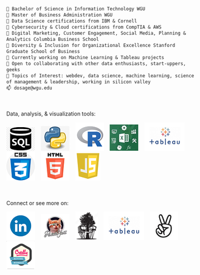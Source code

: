 
    🏢 Bachelor of Science in Information Technology WGU
    🏢 Master of Business Administration WGU
    🏢 Data Science certifications from IBM & Cornell
    🏢 Cybersecurity & Cloud certifications from CompTIA & AWS
    🏢 Digital Marketing, Customer Engagement, Social Media, Planning & Analytics Columbia Business School
    🏢 Diversity & Inclusion for Organizational Excellence Stanford Graduate School of Business
    🔭 Currently working on Machine Learning & Tableau projects
    👯 Open to collaborating with other data enthusiasts, start-uppers, geeks
    💬 Topics of Interest: webdev, data science, machine learning, science of management & leadership, working in silicon valley
    📫 dosage@wgu.edu

<br><br>
Data, analysis, & visualization tools:

<img src="https://github.com/dowosage/dowosage/blob/main/sql.png"> &nbsp;&nbsp;
<img src="https://github.com/dowosage/dowosage/blob/main/icon-03-python.png"> &nbsp;&nbsp;
<img src="https://github.com/dowosage/dowosage/blob/main/Rstudio.png"> &nbsp;&nbsp;
<img src="https://github.com/dowosage/dowosage/blob/main/excel.jpg"> &nbsp;&nbsp;
<img src="https://github.com/dowosage/dowosage/blob/main/tableau.png"> &nbsp;&nbsp;
<img src="https://github.com/dowosage/dowosage/blob/main/css.png"> &nbsp;&nbsp;
<img src="https://github.com/dowosage/dowosage/blob/main/html.png"> &nbsp;&nbsp;
<img src="https://github.com/dowosage/dowosage/blob/main/JS.png"> &nbsp;&nbsp;

<br><br>
Connect or see more on:

<a href="https://www.linkedin.com/in/dowosage/"><img src="https://github.com/dowosage/dowosage/blob/main/linkedin.gif"><a> &nbsp;&nbsp;
<a href="https://www.producthunt.com/@dow_osage"><img src="https://github.com/dowosage/dowosage/blob/main/glasshole_kitty_logo.png"><a> &nbsp;&nbsp;
<a href="http://www.wiredtreehouse.com"><img src="https://github.com/dowosage/dowosage/blob/main/WTH-logo-sm.png"><a> &nbsp;&nbsp;
<a href="https://public.tableau.com/app/profile/dow.osage"><img src="https://github.com/dowosage/dowosage/blob/main/tableau.png"><a> &nbsp;&nbsp;
<a href="https://angel.co/u/dow-osage"><img src="https://github.com/dowosage/dowosage/blob/main/angel.jpg"><a> &nbsp;&nbsp;
<a href="https://www.credly.com/users/dowosage/"><img src="https://github.com/dowosage/dowosage/blob/main/credly.png"><a> &nbsp;&nbsp;
